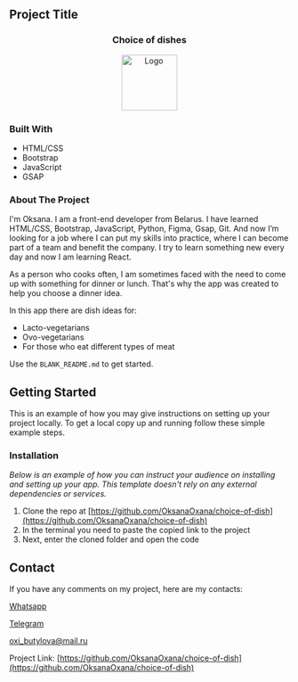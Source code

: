 <!-- PROJECT LOGO -->

## Project Title

 <h3 align="center">Choice of dishes</h3>
<div align="center">
  <a href="https://github.com/OksanaOxana/choice-of-dish">
    <img src="https://images.unsplash.com/photo-1493836512294-502baa1986e2?ixlib=rb-4.0.3&ixid=M3wxMjA3fDB8MHxzZWFyY2h8MzJ8fGRlY2lzaW9ufGVufDB8fDB8fHww&auto=format&fit=crop&w=500&q=60" alt="Logo" width="100" height="100">
  </a>
</div> 

### Built With


* HTML/CSS
* Bootstrap
* JavaScript
* GSAP

<!-- ABOUT THE PROJECT -->

### About The Project

I'm Oksana. I am a front-end developer from Belarus. I have learned HTML/CSS, Bootstrap, JavaScript, Python, Figma, Gsap, Git.
And now I’m looking for a job where I can put my skills into practice, where I can become part of a team and benefit the company.
I try to learn something new every day and now I am learning React.


As a person who cooks often, I am sometimes faced with the need to come up with something for dinner or lunch. 
That's why the app was created to help you choose a dinner idea.

In this app there are dish ideas for:
* Lacto-vegetarians
* Ovo-vegetarians
* For those who eat different types of meat

Use the `BLANK_README.md` to get started.

<!-- GETTING STARTED -->
## Getting Started

This is an example of how you may give instructions on setting up your project locally.
To get a local copy up and running follow these simple example steps.


### Installation

_Below is an example of how you can instruct your audience on installing and setting up your app. This template doesn't rely on any external dependencies or services._

1. Clone the repo at [https://github.com/OksanaOxana/choice-of-dish](https://github.com/OksanaOxana/choice-of-dish)
2. In the terminal you need to paste the copied link to the project
3. Next, enter the cloned folder and open the code


<!-- CONTACT -->
## Contact


If you have any comments on my project, here are my contacts:

[Whatsapp](https://wa.me/+375299779119)

[Telegram](https://t.me/OxanaAksana)

[oxi_butylova@mail.ru](https://oxi_butylova@mail.ru)

Project Link: [https://github.com/OksanaOxana/choice-of-dish](https://github.com/OksanaOxana/choice-of-dish)
